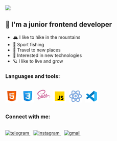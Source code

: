 <img src="./assets/hello.png">

<br />

## 👋 I'm a junior frontend developer

- 🏔️ I like to hike in the mountains
- 🎣 Sport fishing
- 🧭 Travel to new places
- 🦾 Interested in new technologies
- 🪐 I like to live and grow 

### Languages and tools: 
<br />
<img align="left" style="margin-right:10px;" alt="html" width="40px" src="./assets/html.svg">             
<img align="left" style="margin-right:10px;" alt="css" width="40px" src="./assets/css.svg">
<img align="left" style="margin-right:10px;" alt="sass" width="40px" src="./assets/sass.svg">
<img align="left" style="margin-right:10px;" alt="js" width="40px" src="./assets/js.svg">
<img align="left" style="margin-right:10px;"  alt="react" width="40px" src="./assets/react-js.png">
<img align="left" alt="react" width="40px" src="./assets/vs-code.svg">

<br />
<br />
<br />

### Connect with me:
<br />
  <div>
    <a style="margin-right:10px;" href="https://t.me/max_kolbin" target="_blank">
      <img src="https://cdn-icons-png.flaticon.com/512/2111/2111646.png" width="35"  alt="telegram" />
    </a>
    <a style="margin-right:10px;" href="https://www.instagram.com/max_kolbin/" target="_blank">
      <img src="https://cdn-icons-png.flaticon.com/128/174/174855.png" width="35" alt="instagram" />
    </a>
    <a href="mailto:www.kolbinmaxim013@gmail.com" target="_blank">
      <img src="https://cdn-icons-png.flaticon.com/128/5968/5968534.png" width="35" alt="gmail" />
    </a>
  </div>